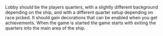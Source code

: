 Lobby should be the players quarters, with a slightly different background depending on the ship, and with a different quarter setup depending on race picked. It should gain decorations that can be enabled when you get achievements. When the game is started the game starts with exiting the quarters into the main area of the ship.